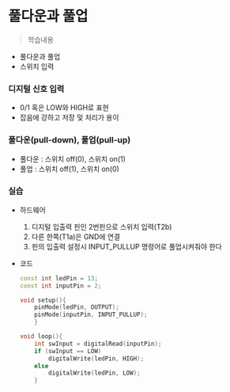# 풀다운과 풀업
> 학습내용
- 풀다운과 풀업
- 스위치 입력

### 디지털 신호 입력
- 0/1 혹은 LOW와 HIGH로 표현
- 잡음에 강하고 저장 및 처리가 용이

### 풀다운(pull-down), 풀업(pull-up)
- 풀다운 : 스위치 off(0), 스위치 on(1)
- 풀업 : 스위치 off(1), 스위치 on(0)

### 실습
- 하드웨어
	1. 디지털 입출력 핀인 2번핀으로 스위치 입력(T2b)
	2. 다른 한쪽(T1a)은 GND에 연결
	3. 핀의 입출력 설정시 INPUT_PULLUP 명령어로 풀업시켜줘야 한다

- 코드
	```c++
	const int ledPin = 13;
	const int inputPin = 2;

	void setup(){
		pinMode(ledPin, OUTPUT);
		pinMode(inputPin, INPUT_PULLUP);
		}

	void loop(){
		int swInput = digitalRead(inputPin);
		if (swInput == LOW)
			digitalWrite(ledPin, HIGH);
		else
			digitalWrite(ledPin, LOW);
		}
	```
